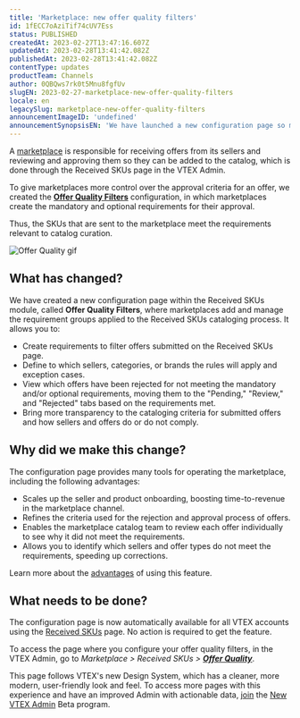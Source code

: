 ```yaml
---
title: 'Marketplace: new offer quality filters'
id: 1fECC7oAziTif74cUV7Ess
status: PUBLISHED
createdAt: 2023-02-27T13:47:16.607Z
updatedAt: 2023-02-28T13:41:42.082Z
publishedAt: 2023-02-28T13:41:42.082Z
contentType: updates
productTeam: Channels
author: 0QBQws7rk0t5Mnu8fgfUv
slugEN: 2023-02-27-marketplace-new-offer-quality-filters
locale: en
legacySlug: marketplace-new-offer-quality-filters
announcementImageID: 'undefined'
announcementSynopsisEN: 'We have launched a new configuration page so marketplaces can create requirements for approving offers.'
---
```


A [marketplace](/en/tutorial/estrategias-de-marketplace-na-vtex--tutorials_402#being-a-vtex-marketplace) is responsible for receiving offers from its sellers and reviewing and approving them so they can be added to the catalog, which is done through the Received SKUs page in the VTEX Admin. 

To give marketplaces more control over the approval criteria for an offer, we created the **[Offer Quality Filters](/en/tutorial/filtros-de-qualidade-dos-anuncios--4xm0gi8leCyxHj8YdgHSJH)** configuration, in which marketplaces create the mandatory and optional requirements for their approval. 

Thus, the SKUs that are sent to the marketplace meet the requirements relevant to catalog curation. 

 ![Offer Quality gif](https://cdn.statically.io/gh/vtexdocs/help-center-content/refs/heads/main/docs/en/announcements/2023/february/2023-02-27-marketplace-new-offer-quality-filters_1.gif)

## What has changed?

We have created a new configuration page within the Received SKUs module, called **Offer Quality Filters**, where marketplaces add and manage the requirement groups applied to the Received SKUs cataloging process. It allows you to: 

* Create requirements to filter offers submitted on the Received SKUs page.
* Define to which sellers, categories, or brands the rules will apply and exception cases.
* View which offers have been rejected for not meeting the mandatory and/or optional requirements, moving them to the "Pending," "Review," and "Rejected" tabs based on the requirements met.
* Bring more transparency to the cataloging criteria for submitted offers and how sellers and offers do or do not comply.

## Why did we make this change?

The configuration page provides many tools for operating the marketplace, including the following advantages:

* Scales up the seller and product onboarding, boosting time-to-revenue in the marketplace channel. 
* Refines the criteria used for the rejection and approval process of offers.
* Enables the marketplace catalog team to review each offer individually to see why it did not meet the requirements.
* Allows you to identify which sellers and offer types do not meet the requirements, speeding up corrections.

Learn more about the [advantages](/en/tutorial/filtros-de-qualidade-dos-anuncios--4xm0gi8leCyxHj8YdgHSJH#advantages-of-using-this-feature) of using this feature.

## What needs to be done?

The configuration page is now automatically available for all VTEX accounts using the [Received SKUs](/en/tutorial/sugerindo-e-aprovando-skus--tutorials_396) page. No action is required to get the feature.

To access the page where you configure your offer quality filters, in the VTEX Admin, go to _Marketplace > Received SKUs > **[Offer Quality](/en/tutorial/filtros-de-qualidade-dos-anuncios--4xm0gi8leCyxHj8YdgHSJH)**_.

This page follows VTEX's new Design System, which has a cleaner, more modern, user-friendly look and feel. To access more pages with this experience and have an improved Admin with actionable data, [join](https://content.vtex.com/join-new-admin-beta-program-en/) the [New VTEX Admin](/en/v4) Beta program.

